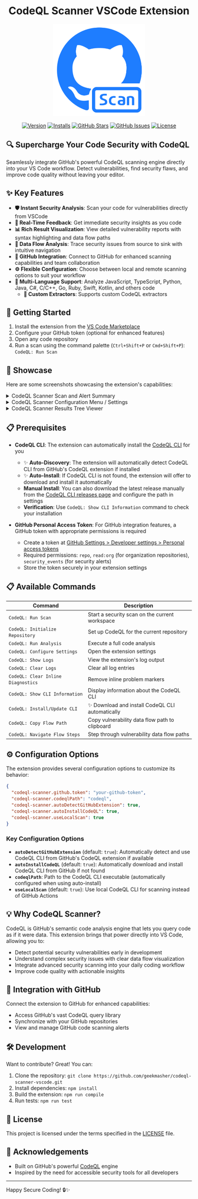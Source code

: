 <!-- markdownlint-disable -->
<div align="center">
<h1>CodeQL Scanner VSCode Extension</h1>

<img src="./src/assets/VS-marketplace-CodeQL-icon.png" width="250" title="CodeQL Scanner">

[![Version](https://img.shields.io/visual-studio-marketplace/v/GeekMasher.codeql-scanner-vscode?style=for-the-badge)](https://marketplace.visualstudio.com/items?itemName=GeekMasher.codeql-scanner-vscode)
[![Installs](https://img.shields.io/visual-studio-marketplace/i/GeekMasher.codeql-scanner-vscode?style=for-the-badge)](https://marketplace.visualstudio.com/items?itemName=GeekMasher.codeql-scanner-vscode)
[![GitHub Stars](https://img.shields.io/github/stars/GeekMasher/codeql-scanner-vscode?style=for-the-badge)][github]
[![GitHub Issues](https://img.shields.io/github/issues/GeekMasher/codeql-scanner-vscode?style=for-the-badge)][github-issues]
[![License](https://img.shields.io/github/license/GeekMasher/codeql-scanner-vscode?style=for-the-badge)][license]

</div>
<!-- markdownlint-restore -->

## 🔍 Supercharge Your Code Security with CodeQL

Seamlessly integrate GitHub's powerful CodeQL scanning engine directly into your VS Code workflow. Detect vulnerabilities, find security flaws, and improve code quality without leaving your editor.

## ✨ Key Features

- **🛡️ Instant Security Analysis**: Scan your code for vulnerabilities directly from VSCode
- **🔄 Real-Time Feedback**: Get immediate security insights as you code
- **📊 Rich Result Visualization**: View detailed vulnerability reports with syntax highlighting and data flow paths
- **🌊 Data Flow Analysis**: Trace security issues from source to sink with intuitive navigation
- **🔄 GitHub Integration**: Connect to GitHub for enhanced scanning capabilities and team collaboration
- **⚙️ Flexible Configuration**: Choose between local and remote scanning options to suit your workflow
- **🧰 Multi-Language Support**: Analyze JavaScript, TypeScript, Python, Java, C#, C/C++, Go, Ruby, Swift, Kotlin, and others code
  - **📜 Custom Extractors**: Supports custom CodeQL extractors

## 🚀 Getting Started

1. Install the extension from the [VS Code Marketplace](https://marketplace.visualstudio.com/items?itemName=GeekMasher.codeql-scanner-vscode)
2. Configure your GitHub token (optional for enhanced features)
3. Open any code repository
4. Run a scan using the command palette (`Ctrl+Shift+P` or `Cmd+Shift+P`): `CodeQL: Run Scan`

## 📸 Showcase

Here are some screenshots showcasing the extension's capabilities:

<!-- markdownlint-disable -->
<details>
<summary>CodeQL Scanner Scan and Alert Summary</summary>

<div align="center">
<img src="./assets/showcase-scan-summary.png" title="CodeQL Scanner Scan and Alert Summary">
</div>
</details>

<details>
<summary>CodeQL Scanner Configuration Menu / Settings</summary>

<div align="center">
<img src="./assets/showcase-configuration.png" title="CodeQL Scanner Configuration Menu">
</div>
</details>

<details>
<summary>CodeQL Scanner Results Tree Viewer</summary>

<div align="center">
<img src="./assets/showcase-results.png" title="CodeQL Scanner Results Tree Viewer">
</div>
</details>


## 📋 Prerequisites

- **CodeQL CLI**: The extension can automatically install the [CodeQL CLI](https://github.com/github/codeql-cli-binaries/releases) for you
  - ✨ **Auto-Discovery**: The extension will automatically detect CodeQL CLI from GitHub's CodeQL extension if installed
  - ✨ **Auto-Install**: If CodeQL CLI is not found, the extension will offer to download and install it automatically
  - **Manual Install**: You can also download the latest release manually from the [CodeQL CLI releases page](https://github.com/github/codeql-cli-binaries/releases) and configure the path in settings
  - **Verification**: Use `CodeQL: Show CLI Information` command to check your installation

- **GitHub Personal Access Token**: For GitHub integration features, a GitHub token with appropriate permissions is required
  - Create a token at [GitHub Settings > Developer settings > Personal access tokens](https://github.com/settings/tokens)
  - Required permissions: `repo`, `read:org` (for organization repositories), `security_events` (for security alerts)
  - Store the token securely in your extension settings

## 📋 Available Commands

| Command                            | Description                                    |
| ---------------------------------- | ---------------------------------------------- |
| `CodeQL: Run Scan`                 | Start a security scan on the current workspace |
| `CodeQL: Initialize Repository`    | Set up CodeQL for the current repository       |
| `CodeQL: Run Analysis`             | Execute a full code analysis                   |
| `CodeQL: Configure Settings`       | Open the extension settings                    |
| `CodeQL: Show Logs`                | View the extension's log output                |
| `CodeQL: Clear Logs`               | Clear all log entries                          |
| `CodeQL: Clear Inline Diagnostics` | Remove inline problem markers                  |
| `CodeQL: Show CLI Information`     | Display information about the CodeQL CLI       |
| `CodeQL: Install/Update CLI`       | ✨ Download and install CodeQL CLI automatically |
| `CodeQL: Copy Flow Path`           | Copy vulnerability data flow path to clipboard |
| `CodeQL: Navigate Flow Steps`      | Step through vulnerability data flow paths     |

## ⚙️ Configuration Options

The extension provides several configuration options to customize its behavior:

```json
{
  "codeql-scanner.github.token": "your-github-token",
  "codeql-scanner.codeqlPath": "codeql",
  "codeql-scanner.autoDetectGitHubExtension": true,
  "codeql-scanner.autoInstallCodeQL": true,
  "codeql-scanner.useLocalScan": true
}
```

### Key Configuration Options

- **`autoDetectGitHubExtension`** (default: `true`): Automatically detect and use CodeQL CLI from GitHub's CodeQL extension if available
- **`autoInstallCodeQL`** (default: `true`): Automatically download and install CodeQL CLI from GitHub if not found
- **`codeqlPath`**: Path to the CodeQL CLI executable (automatically configured when using auto-install)
- **`useLocalScan`** (default: `true`): Use local CodeQL CLI for scanning instead of GitHub Actions

## 💡 Why CodeQL Scanner?

CodeQL is GitHub's semantic code analysis engine that lets you query code as if it were data. This extension brings that power directly into VS Code, allowing you to:

- Detect potential security vulnerabilities early in development
- Understand complex security issues with clear data flow visualization
- Integrate advanced security scanning into your daily coding workflow
- Improve code quality with actionable insights

## 🔗 Integration with GitHub

Connect the extension to GitHub for enhanced capabilities:

- Access GitHub's vast CodeQL query library
- Synchronize with your GitHub repositories
- View and manage GitHub code scanning alerts

## 🛠️ Development

Want to contribute? Great! You can:

1. Clone the repository: `git clone https://github.com/geekmasher/codeql-scanner-vscode.git`
2. Install dependencies: `npm install`
3. Build the extension: `npm run compile`
4. Run tests: `npm run test`

## 📜 License

This project is licensed under the terms specified in the [LICENSE](LICENSE) file.

## 🙏 Acknowledgements

- Built on GitHub's powerful [CodeQL](https://github.com/github/codeql) engine
- Inspired by the need for accessible security tools for all developers

---

Happy Secure Coding! 🔒✨

<!-- Links -->

[github]: https://github.com/geekmasher/codeql-scanner-vscode
[github-issues]: https://github.com/geekmasher/codeql-scanner-vscode/issues
[license]: ./LICENSE
